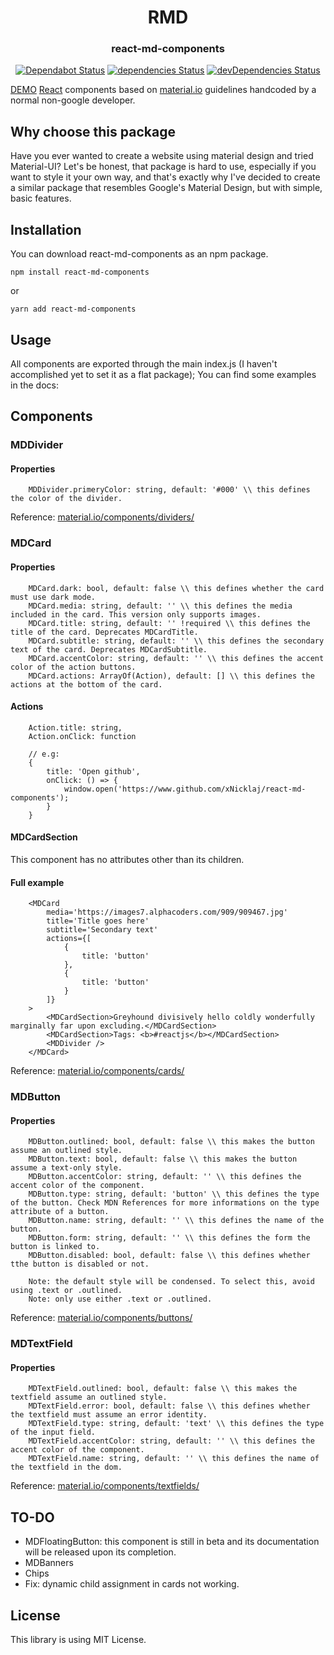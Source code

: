 <h1  align="center">RMD</h1>
<h3  align="center">react-md-components</h3>
<div  align="center">

[![Dependabot Status](https://api.dependabot.com/badges/status?host=github&repo=xNicklaj/react-md-components)](https://dependabot.com) [![dependencies Status](https://david-dm.org/xNicklaj/react-md-components/status.svg)](https://david-dm.org/xNicklaj/react-md-components/status.svg) [![devDependencies Status](https://david-dm.org/xNicklaj/react-md-components/dev-status.svg)](https://david-dm.org/xNicklaj/react-md-components/dev-status.svg)

</div>

[DEMO](https://xnicklaj.github.io/react-md-components/)
[React](https://reactjs.org) components based on [material.io](https://material.io) guidelines handcoded by a normal non-google developer.
## Why choose this package

Have you ever wanted to create a website using material design and tried Material-UI? Let's be honest, that package is hard to use, especially if you want to style it your own way, and that's exactly why I've decided to create a similar package that resembles Google's Material Design, but with simple, basic features.


## Installation

You can download react-md-components as an npm package.

```
npm install react-md-components
```
or
```
yarn add react-md-components

```

## Usage 

All components are exported through the main index.js (I haven't accomplished yet to set it as a flat package);
You can find some examples in the docs:

## Components
### MDDivider
#### Properties
```
    MDDivider.primeryColor: string, default: '#000' \\ this defines the color of the divider.
```
Reference: [material.io/components/dividers/](https://material.io/components/dividers/)
### MDCard
#### Properties
```
    MDCard.dark: bool, default: false \\ this defines whether the card must use dark mode.
    MDCard.media: string, default: '' \\ this defines the media included in the card. This version only supports images.
    MDCard.title: string, default: '' !required \\ this defines the title of the card. Deprecates MDCardTitle.
    MDCard.subtitle: string, default: '' \\ this defines the secondary text of the card. Deprecates MDCardSubtitle.
    MDCard.accentColor: string, default: '' \\ this defines the accent color of the action buttons.
    MDCard.actions: ArrayOf(Action), default: [] \\ this defines the actions at the bottom of the card.
```
#### Actions
```
    Action.title: string,
    Action.onClick: function

    // e.g:
    {
        title: 'Open github',
        onClick: () => {
            window.open('https://www.github.com/xNicklaj/react-md-components');
        }
    }
```
#### MDCardSection
This component has no attributes other than its children.
#### Full example
```
    <MDCard 
        media='https://images7.alphacoders.com/909/909467.jpg'
        title='Title goes here'
        subtitle='Secondary text'
        actions={[
            {
                title: 'button'
            },
            {
                title: 'button'
            }
        ]}
    >
        <MDCardSection>Greyhound divisively hello coldly wonderfully marginally far upon excluding.</MDCardSection>
        <MDCardSection>Tags: <b>#reactjs</b></MDCardSection>
        <MDDivider />
    </MDCard>
```
Reference: [material.io/components/cards/](https://material.io/components/cards/)
### MDButton
#### Properties
```
    MDButton.outlined: bool, default: false \\ this makes the button assume an outlined style.
    MDButton.text: bool, default: false \\ this makes the button assume a text-only style.
    MDButton.accentColor: string, default: '' \\ this defines the accent color of the component.
    MDButton.type: string, default: 'button' \\ this defines the type of the button. Check MDN References for more informations on the type attribute of a button.
    MDButton.name: string, default: '' \\ this defines the name of the button.
    MDButton.form: string, default: '' \\ this defines the form the button is linked to.
    MDButton.disabled: bool, default: false \\ this defines whether tthe button is disabled or not.

    Note: the default style will be condensed. To select this, avoid using .text or .outlined.
    Note: only use either .text or .outlined.
```
Reference: [material.io/components/buttons/](https://material.io/components/buttons/)
### MDTextField
#### Properties
```
    MDTextField.outlined: bool, default: false \\ this makes the textfield assume an outlined style.
    MDTextField.error: bool, default: false \\ this defines whether the textfield must assume an error identity.
    MDTextField.type: string, default: 'text' \\ this defines the type of the input field.
    MDTextField.accentColor: string, default: '' \\ this defines the accent color of the component.
    MDTextField.name: string, default: '' \\ this defines the name of the textfield in the dom.
```
Reference: [material.io/components/textfields/](https://material.io/components/textfields/)

## TO-DO
* MDFloatingButton: this component is still in beta and its documentation will be released upon its completion.
* MDBanners
* Chips
* Fix: dynamic child assignment in cards not working.

## License
This library is using MIT License.
